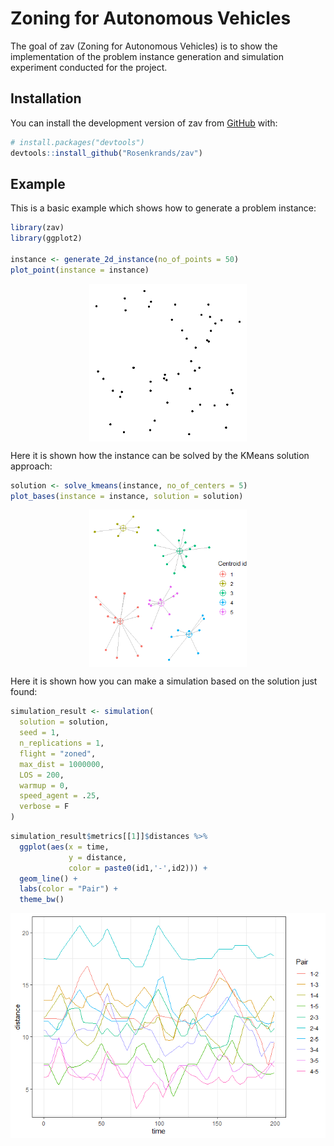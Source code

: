 
<!-- README.md is generated from README.Rmd. Please edit that file -->

# Zoning for Autonomous Vehicles

<!-- badges: start -->
<!-- badges: end -->

The goal of zav (Zoning for Autonomous Vehicles) is to show the
implementation of the problem instance generation and simulation
experiment conducted for the project.

## Installation

You can install the development version of zav from
[GitHub](https://github.com/) with:

``` r
# install.packages("devtools")
devtools::install_github("Rosenkrands/zav")
```

## Example

This is a basic example which shows how to generate a problem instance:

``` r
library(zav)
library(ggplot2)

instance <- generate_2d_instance(no_of_points = 50)
plot_point(instance = instance)
```

<img src="man/figures/README-example-1.png" width="50%" style="display: block; margin: auto;" />

Here it is shown how the instance can be solved by the KMeans solution
approach:

``` r
solution <- solve_kmeans(instance, no_of_centers = 5)
plot_bases(instance = instance, solution = solution)
```

<img src="man/figures/README-solution-1.png" width="50%" style="display: block; margin: auto;" />

Here it is shown how you can make a simulation based on the solution
just found:

``` r
simulation_result <- simulation(
  solution = solution,
  seed = 1,
  n_replications = 1,
  flight = "zoned",
  max_dist = 1000000,
  LOS = 200,
  warmup = 0,
  speed_agent = .25,
  verbose = F
)
```

``` r
simulation_result$metrics[[1]]$distances %>%
  ggplot(aes(x = time, 
             y = distance,
             color = paste0(id1,'-',id2))) +
  geom_line() +
  labs(color = "Pair") +
  theme_bw()
```

<img src="man/figures/README-unnamed-chunk-3-1.png" width="100%" />
